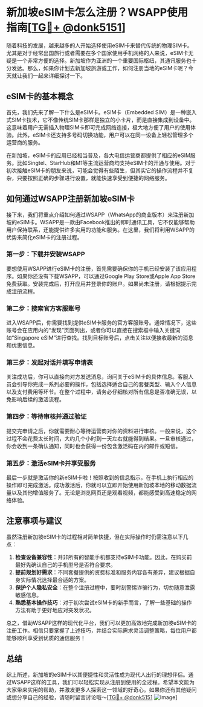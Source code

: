 # 新加坡eSIM卡怎么注册？WSAPP使用指南[[TG💪+ @donk5151](https://t.me/s/donk5151)]

随着科技的发展，越来越多的人开始选择使用eSIM卡来替代传统的物理SIM卡。尤其是对于经常出国旅行或者需要在多个国家使用手机网络的人来说，eSIM卡无疑是一个非常方便的选择。新加坡作为亚洲的一个重要国际枢纽，其通讯服务也十分发达。那么，如果你计划去新加坡旅游或工作，如何注册当地的eSIM卡呢？今天就让我们一起来详细探讨一下。

## eSIM卡的基本概念

首先，我们先来了解一下什么是eSIM卡。eSIM卡（Embedded SIM）是一种嵌入式SIM卡技术，它不像传统SIM卡那样是独立的小卡片，而是直接集成到设备中。这意味着用户无需插入物理SIM卡即可完成网络连接，极大地方便了用户的使用体验。此外，eSIM卡还支持多号码切换功能，用户可以在同一设备上轻松管理多个运营商的服务。

在新加坡，eSIM卡的应用已经相当普及，各大电信运营商都提供了相应的eSIM服务。比如Singtel、StarHub和M1等主流运营商均支持eSIM卡的开通与使用。对于初次接触eSIM卡的朋友来说，可能会觉得有些陌生，但其实它的操作流程并不复杂，只要按照正确的步骤进行设置，就能快速享受到便捷的网络服务。

## 如何通过WSAPP注册新加坡eSIM卡

接下来，我们将重点介绍如何通过WSAPP（WhatsApp的商业版本）来注册新加坡的eSIM卡。WSAPP是一款由Facebook推出的即时通讯工具，它不仅能够帮助用户保持联系，还能提供许多实用的功能和服务。在这里，我们将利用WSAPP的优势来简化eSIM卡的注册过程。

### 第一步：下载并安装WSAPP

要想使用WSAPP进行eSIM卡的注册，首先需要确保你的手机已经安装了该应用程序。如果你还没有下载WSAPP，可以通过Google Play Store或Apple App Store免费获取。安装完成后，打开应用并登录你的账户。如果尚未注册，请根据提示完成注册流程。

### 第二步：搜索官方客服账号

进入WSAPP后，你需要找到提供eSIM卡服务的官方客服账号。通常情况下，这些账号会在应用内的“发现”页面列出，或者你可以直接在搜索框中输入关键词如“Singapore eSIM”进行查找。找到目标账号后，点击关注以便接收最新的消息和优惠信息。

### 第三步：发起对话并填写申请表

关注成功后，你可以直接向对方发送消息，询问关于eSIM卡的具体信息。客服人员会引导你完成一系列必要的操作，包括选择适合自己的套餐类型、输入个人信息以及支付费用等环节。在整个过程中，请务必仔细核对所有信息是否准确无误，以免影响后续的激活流程。

### 第四步：等待审核并通过验证

提交完申请之后，你就需要耐心等待运营商对你的资料进行审核。一般来说，这个过程不会花费太长时间，大约几个小时到一天左右就能得到结果。一旦审核通过，你会收到一条确认通知，同时也会获得一份包含激活码在内的邮件或短信。

### 第五步：激活eSIM卡并享受服务

最后一步就是激活你的新eSIM卡啦！按照收到的信息指示，在手机上执行相应的操作即可完成激活。成功激活后，你就可以立即开始使用新加坡本地的移动数据流量以及其他增值服务了。无论是浏览网页还是观看视频，都能感受到高速稳定的网络体验。

## 注意事项与建议

虽然注册新加坡eSIM卡的过程相对简单快捷，但在实际操作时仍需注意以下几点：

1. **检查设备兼容性**：并非所有的智能手机都支持eSIM卡功能。因此，在购买前最好先确认自己的手机型号是否符合要求。
2. **提前规划好需求**：不同套餐提供的资费标准和服务内容各有差异，建议根据自身实际情况选择最合适的方案。
3. **保护个人隐私安全**：在整个注册过程中，要时刻警惕诈骗行为，切勿随意泄露敏感信息。
4. **熟悉基本操作技巧**：对于初次尝试eSIM卡的新手而言，了解一些基础的操作方法有助于更好地应对突发状况。

总之，借助WSAPP这样的现代化平台，我们可以更加高效地完成新加坡eSIM卡的注册工作。相信只要掌握了上述技巧，并结合实际需求灵活调整策略，每位用户都能够顺利享受到优质的通信服务！

## 总结

综上所述，新加坡的eSIM卡以其便捷性和灵活性成为现代人出行的理想伴侣。通过WSAPP这样的工具，我们可以轻松实现从注册到使用的全过程。希望本文能为大家带来实用的帮助，并激发更多人探索这一领域的好奇心。如果你还有其他疑问或想分享自己的经验，请随时留言讨论哦～[[TG💪+ @donk5151](https://t.me/s/donk5151) ![Image](https://i.postimg.cc/rwNCRYN7/Snipaste-2025-04-30-17-27-05.png)]
